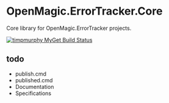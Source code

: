 # OpenMagic.ErrorTracker.Core

Core library for OpenMagic.ErrorTracker projects.

[![timpmurphy MyGet Build Status](https://www.myget.org/BuildSource/Badge/timpmurphy?identifier=798e3d35-0c33-4151-878e-61c34cd498bc)](https://www.myget.org/)

## todo

- publish.cmd
- published.cmd
- Documentation
- Specifications

